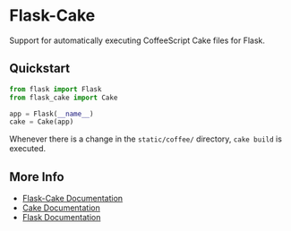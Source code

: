 Flask-Cake
==========

Support for automatically executing CoffeeScript Cake files for Flask.

Quickstart
----------

```python
from flask import Flask
from flask_cake import Cake

app = Flask(__name__)
cake = Cake(app)
```

Whenever there is a change in the `static/coffee/` directory, `cake build` is executed.

More Info
---------

* [Flask-Cake Documentation](http://flask-cake.readthedocs.org/)
* [Cake Documentation](http://coffeescript.org/#cake)
* [Flask Documentation](http://flask.pocoo.org/docs/)
